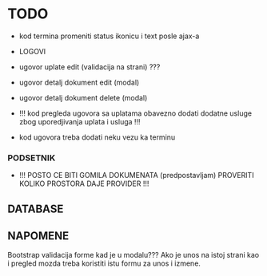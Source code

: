 # TODO

- kod termina promeniti status ikonicu i text posle ajax-a
- LOGOVI

- ugovor uplate edit (validacija na strani) ???
- ugovor detalj dokument edit (modal)
- ugovor detalj dokument delete (modal)

- !!! kod pregleda ugovora sa uplatama obavezno dodati dodatne usluge zbog uporedjivanja uplata i usluga !!!

- kod ugovora treba dodati neku vezu ka terminu

### PODSETNIK

- !!! POSTO CE BITI GOMILA DOKUMENATA (predpostavljam) PROVERITI KOLIKO PROSTORA DAJE PROVIDER !!!

## DATABASE

## NAPOMENE

Bootstrap validacija forme kad je u modalu??? Ako je unos na istoj strani kao i pregled mozda treba koristiti istu formu za unos i izmene.
